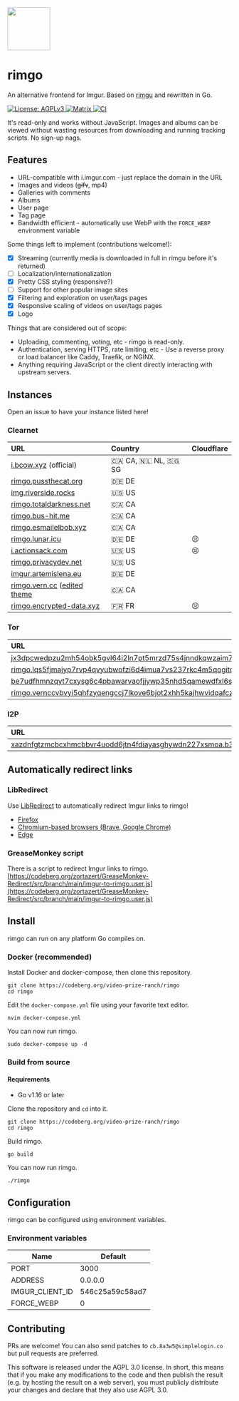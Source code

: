 <img src="https://codeberg.org/video-prize-ranch/rimgo/raw/branch/main/static/img/rimgo.svg" width="96" height="96" />

# rimgo
An alternative frontend for Imgur. Based on [rimgu](https://codeberg.org/3np/rimgu) and rewritten in Go.

<a href="https://www.gnu.org/licenses/agpl-3.0.en.html">
  <img alt="License: AGPLv3" src="https://shields.io/badge/License-AGPL%20v3-blue.svg">
</a>
<a href="https://matrix.to/#/#rimgo:nitro.chat">
  <img alt="Matrix" src="https://img.shields.io/badge/chat-matrix-blue">
</a>
<a href="https://gitlab.com/overtime-zone-wildfowl/rimgo">
  <img alt="CI" src="https://gitlab.com/overtime-zone-wildfowl/rimgo/badges/main/pipeline.svg">
</a>

It's read-only and works without JavaScript. Images and albums can be viewed without wasting resources from downloading and running tracking scripts. No sign-up nags.

## Features

- URL-compatible with i.imgur.com - just replace the domain in the URL
- Images and videos (~~gifv~~, mp4)
- Galleries with comments
- Albums
- User page
- Tag page
- Bandwidth efficient - automatically use WebP with the `FORCE_WEBP` environment variable

Some things left to implement (contributions welcome!):

- [x] Streaming (currently media is downloaded in full in rimgu before it's returned)
- [ ] Localization/internationalization
- [x] Pretty CSS styling (responsive?)
- [ ] Support for other popular image sites
- [x] Filtering and exploration on user/tags pages
- [x] Responsive scaling of videos on user/tags pages
- [x] Logo

Things that are considered out of scope:

* Uploading, commenting, voting, etc - rimgo is read-only.
* Authentication, serving HTTPS, rate limiting, etc - Use a reverse proxy or load balancer like Caddy, Traefik, or NGINX.
* Anything requiring JavaScript or the client directly interacting with upstream servers.

## Instances

Open an issue to have your instance listed here!

### Clearnet

| URL                                                        	| Country | Cloudflare |
| :------------------------------------------------------------ | :------ | :--------- |
| [i.bcow.xyz](https://i.bcow.xyz) (official)                	| 🇨🇦️ CA, 🇳🇱️ NL, 🇸🇬️ SG   |            |
| [rimgo.pussthecat.org](https://rimgo.pussthecat.org)       	| 🇩🇪 DE   |            |
| [img.riverside.rocks](https://img.riverside.rocks)         	| 🇺🇸 US   |            |
| [rimgo.totaldarkness.net](https://rimgo.totaldarkness.net) 	| 🇨🇦 CA   |            |
| [rimgo.bus-hit.me](https://rimgo.bus-hit.me)               	| 🇨🇦 CA   |            |
| [rimgo.esmailelbob.xyz](https://rimgo.esmailelbob.xyz)     	| 🇨🇦 CA   |            |
| [rimgo.lunar.icu](https://rimgo.lunar.icu)                 	| 🇩🇪 DE   | 😢         |
| [i.actionsack.com](https://i.actionsack.com)               	| 🇺🇸 US   | 😢         |
| [rimgo.privacydev.net](https://rimgo.privacydev.net)       	| 🇺🇸 US   |            |
| [imgur.artemislena.eu](https://imgur.artemislena.eu)       	| 🇩🇪 DE   |            |
| [rimgo.vern.cc](https://rimgo.vern.cc) ([edited theme](https://git.vern.cc/root/modifications/src/branch/master/rimgo) | 🇨🇦️ CA   |            |
| [rimgo.encrypted-data.xyz](https://rimgo.encrypted-data.xyz/)	| 🇫🇷️ FR | 😢	       |

### Tor

| URL | Country |
| :-- | :------ |
| [jx3dpcwedpzu2mh54obk5gvl64i2ln7pt5mrzd75s4jnndkqwzaim7ad.onion](http://jx3dpcwedpzu2mh54obk5gvl64i2ln7pt5mrzd75s4jnndkqwzaim7ad.onion) | 🇺🇸 US |
| [rimgo.lqs5fjmajyp7rvp4qvyubwofzi6d4imua7vs237rkc4m5qogitqwrgyd.onion](http://rimgo.lqs5fjmajyp7rvp4qvyubwofzi6d4imua7vs237rkc4m5qogitqwrgyd.onion) | 🇨🇦 CA |
| [be7udfhmnzqyt7cxysg6c4pbawarvaofjjywp35nhd5qamewdfxl6sid.onion](http://be7udfhmnzqyt7cxysg6c4pbawarvaofjjywp35nhd5qamewdfxl6sid.onion) | 🇦🇺 AU |
| [rimgo.vernccvbvyi5qhfzyqengccj7lkove6bjot2xhh5kajhwvidqafczrad.onion](http://rimgo.vernccvbvyi5qhfzyqengccj7lkove6bjot2xhh5kajhwvidqafczrad.onion) | 🇨🇦 CA |

### I2P

| URL | Country |
| :-- | :------ |
| [xazdnfgtzmcbcxhmcbbvr4uodd6jtn4fdiayasghywdn227xsmoa.b32.i2p](http://xazdnfgtzmcbcxhmcbbvr4uodd6jtn4fdiayasghywdn227xsmoa.b32.i2p) | 🇦🇺 AU |

## Automatically redirect links

### LibRedirect
Use [LibRedirect](https://github.com/libredirect/libredirect) to automatically redirect Imgur links to rimgo!
- [Firefox](https://addons.mozilla.org/firefox/addon/libredirect/)
- [Chromium-based browsers (Brave, Google Chrome)](https://github.com/libredirect/libredirect#install-in-chromium-brave-and-chrome)
- [Edge](https://microsoftedge.microsoft.com/addons/detail/libredirect/aodffkeankebfonljgbcfbbaljopcpdb)

### GreaseMonkey script
There is a script to redirect Imgur links to rimgo.
[https://codeberg.org/zortazert/GreaseMonkey-Redirect/src/branch/main/imgur-to-rimgo.user.js](https://codeberg.org/zortazert/GreaseMonkey-Redirect/src/branch/main/imgur-to-rimgo.user.js)

## Install
rimgo can run on any platform Go compiles on.

### Docker (recommended)
Install Docker and docker-compose, then clone this repository.
```
git clone https://codeberg.org/video-prize-ranch/rimgo
cd rimgo
```

Edit the `docker-compose.yml` file using your favorite text editor.
```
nvim docker-compose.yml
```

You can now run rimgo.
```
sudo docker-compose up -d
```

### Build from source

#### Requirements
* Go v1.16 or later

Clone the repository and `cd` into it.
```
git clone https://codeberg.org/video-prize-ranch/rimgo
cd rimgo
```

Build rimgo.
```
go build
```

You can now run rimgo.
```
./rimgo
```

## Configuration

rimgo can be configured using environment variables.

### Environment variables

| Name            | Default         |
|-----------------|-----------------|
| PORT            | 3000            |
| ADDRESS         | 0.0.0.0         |
| IMGUR_CLIENT_ID | 546c25a59c58ad7 |
| FORCE_WEBP      | 0               |

## Contributing

PRs are welcome! You can also send patches to `cb.8a3w5@simplelogin.co` but pull requests are preferred.

This software is released under the AGPL 3.0 license. In short, this means that if you make any modifications to the code and then publish the result (e.g. by hosting the result on a web server), you must publicly distribute your changes and declare that they also use AGPL 3.0.

